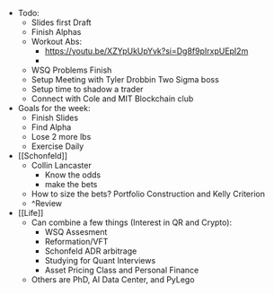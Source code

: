 - Todo:
    - Slides first Draft
    - Finish Alphas
    - Workout Abs:
        - https://youtu.be/XZYpUkUpYvk?si=Dg8f9pIrxpUEpI2m
        - 
    - WSQ Problems Finish
    - Setup Meeting with Tyler Drobbin Two Sigma boss
    - Setup time to shadow a trader
    - Connect with Cole and MIT Blockchain club
- Goals for the week:
    - Finish Slides
    - Find Alpha
    - Lose 2 more lbs
    - Exercise Daily
- [[Schonfeld]]
    - Collin Lancaster
        - Know the odds
        - make the bets
    - How to size the bets? Portfolio Construction and Kelly Criterion
    - ^Review
- [[Life]]
    - Can combine a few things (Interest in QR and Crypto):
        - WSQ Assesment
        - Reformation/VFT
        - Schonfeld ADR arbitrage
        - Studying for Quant Interviews
        - Asset Pricing Class and Personal Finance
    - Others are PhD, AI Data Center, and PyLego
